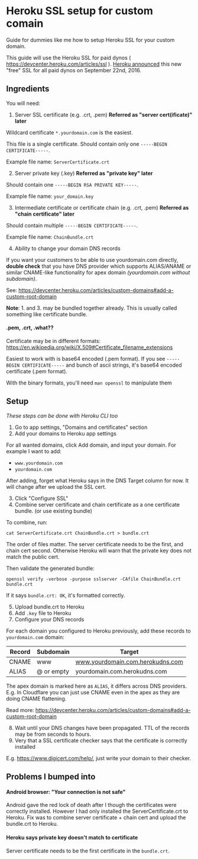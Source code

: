 # Heroku SSL setup for custom comain

Guide for dummies like me how to setup Heroku SSL for your custom domain.

This guide will use the Heroku SSL for paid dynos ( https://devcenter.heroku.com/articles/ssl ).
[Heroku announced](https://blog.heroku.com/ssl-is-now-included-on-all-paid-dynos)
this new "free" SSL for all paid dynos on September 22nd, 2016.


## Ingredients

You will need:

1. Server SSL certificate (e.g. .crt, .pem) **Referred as "server cert(ificate)" later**

  Wildcard certificate `*.yourdomain.com` is the easiest.

  This file is a single certificate. Should contain only one
  `-----BEGIN CERTIFICATE-----`.

  Example file name: `ServerCertificate.crt`

2. Server private key (.key) **Referred as "private key" later**

  Should contain one `-----BEGIN RSA PRIVATE KEY-----`.

  Example file name: `your_domain.key`

3. Intermediate certificate or certificate chain (e.g. .crt, .pem) **Referred as "chain certificate" later**

  Should contain multiple `-----BEGIN CERTIFICATE-----`.

  Example file name: `ChainBundle.crt`

4. Ability to change your domain DNS records

  If you want your customers to be able to use yourdomain.com directly,
  **double check** that you have DNS provider which supports ALIAS/ANAME or similar
  CNAME-like functionality for apex domain *(yourdomain.com without subdomain)*.

  See: https://devcenter.heroku.com/articles/custom-domains#add-a-custom-root-domain


**Note**: 1. and 3. may be bundled together already. This is usually called something like certificate bundle.


#### .pem, .crt, .what??

Certificate may be in different formats: https://en.wikipedia.org/wiki/X.509#Certificate_filename_extensions

Easiest to work with is base64 encoded (.pem format). If you see
`-----BEGIN CERTIFICATE-----` and bunch of ascii strings, it's base64 encoded
certificate (.pem format).

With the binary formats, you'll need `man openssl` to manipulate them


## Setup

*These steps can be done with Heroku CLI too*

1. Go to app settings, "Domains and certificates" section
2. Add your domains to Heroku app settings

  For all wanted domains, click Add domain, and input your domain.
  For example I want to add:

  * `www.yourdomain.com`
  * `yourdomain.com`

  After adding, forget what Heroku says in the DNS Target column for now. It
  will change after we upload the SSL cert.

3. Click "Configure SSL"
4. Combine server certificate and chain certificate as a one certificate bundle. (or use existing bundle)

  To combine, run:

  ```
  cat ServerCertificate.crt ChainBundle.crt > bundle.crt
  ```

  The order of files matter. The server certificate needs to
  be the first, and chain cert second. Otherwise Heroku will warn that the private
  key does not match the public cert.

  Then validate the generated bundle:

  ```
  openssl verify -verbose -purpose sslserver -CAfile ChainBundle.crt bundle.crt
  ```

  If it says `bundle.crt: OK`, it's formatted correctly.

5. Upload bundle.crt to Heroku
6. Add `.key` file to Heroku
7. Configure your DNS records

  For each domain you configured to Heroku previously, add these records
  to `yourdomain.com` domain:

  Record  | Subdomain   | Target
  --------|-------------|------------
  CNAME   | www         |  www.yourdomain.com.herokudns.com
  ALIAS   | @ or empty  |  yourdomain.com.herokudns.com

  The apex domain is marked here as `ALIAS`, it differs across DNS providers.
  E.g. In Cloudflare you can just use CNAME even in the apex as they are
  doing CNAME flattening.

  Read more: https://devcenter.heroku.com/articles/custom-domains#add-a-custom-root-domain

8. Wait until your DNS changes have been propagated. TTL of the records may be from seconds to hours.
9. Very that a SSL certificate checker says that the certificate is correctly installed

  E.g. https://www.digicert.com/help/, just write your domain to their checker.


## Problems I bumped into

#### Android browser: "Your connection is not safe"

Android gave the red lock of death after I though the certificates were
correctly installed. However I had only installed the ServerCertificate.crt
to Heroku. Fix was to combine server certificate + chain cert and upload the
bundle.crt to Heroku.

#### Heroku says private key doesn't match to certificate

Server certificate needs to be the first certificate in the `bundle.crt`.



